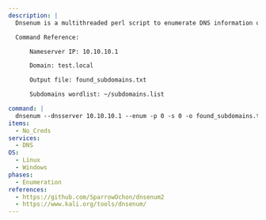 ```yaml
---
description: |
  Dnsenum is a multithreaded perl script to enumerate DNS information of a domain and to discover non-contiguous ip blocks. The main purpose of Dnsenum is to gather as much information as possible about a domain. The following command performs subdomain bruteforcing.

  Command Reference:

      Nameserver IP: 10.10.10.1

      Domain: test.local

      Output file: found_subdomains.txt

      Subdomains wordlist: ~/subdomains.list

command: |
  dnsenum --dnsserver 10.10.10.1 --enum -p 0 -s 0 -o found_subdomains.txt -f ~/subdomains.list test.local
items:
  - No_Creds
services:
  - DNS
OS:
  - Linux
  - Windows
phases:
  - Enumeration
references:
  - https://github.com/SparrowOchon/dnsenum2
  - https://www.kali.org/tools/dnsenum/
---
```

